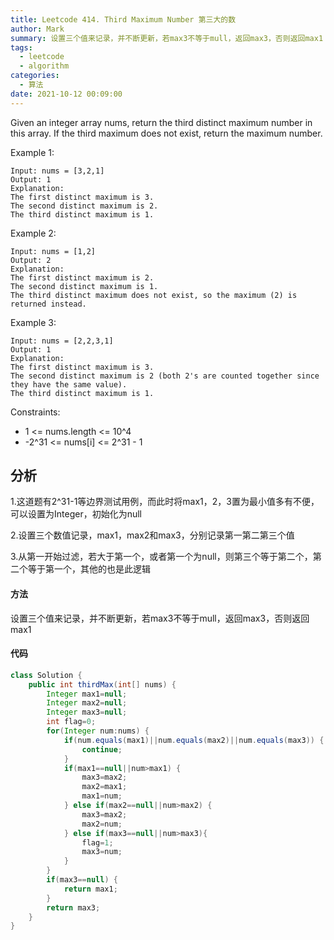 ```yaml
---
title: Leetcode 414. Third Maximum Number 第三大的数
author: Mark
summary: 设置三个值来记录，并不断更新，若max3不等于mull，返回max3，否则返回max1
tags:
  - leetcode
  - algorithm
categories:
  - 算法
date: 2021-10-12 00:09:00
---
```

Given an integer array nums, return the third distinct maximum number in this array. If the third maximum does not exist, return the maximum number.

 

Example 1:

```
Input: nums = [3,2,1]
Output: 1
Explanation:
The first distinct maximum is 3.
The second distinct maximum is 2.
The third distinct maximum is 1.
```
Example 2:

```
Input: nums = [1,2]
Output: 2
Explanation:
The first distinct maximum is 2.
The second distinct maximum is 1.
The third distinct maximum does not exist, so the maximum (2) is returned instead.
```
Example 3:

```
Input: nums = [2,2,3,1]
Output: 1
Explanation:
The first distinct maximum is 3.
The second distinct maximum is 2 (both 2's are counted together since they have the same value).
The third distinct maximum is 1.
 ```

Constraints:

+ 1 <= nums.length <= 10^4
+ -2^31 <= nums[i] <= 2^31 - 1



## 分析

1.这道题有2^31-1等边界测试用例，而此时将max1，2，3置为最小值多有不便，可以设置为Integer，初始化为null

2.设置三个数值记录，max1，max2和max3，分别记录第一第二第三个值

3.从第一开始过滤，若大于第一个，或者第一个为null，则第三个等于第二个，第二个等于第一个，其他的也是此逻辑

#### 方法

设置三个值来记录，并不断更新，若max3不等于mull，返回max3，否则返回max1


#### 代码

```java
class Solution {
    public int thirdMax(int[] nums) {
        Integer max1=null;
        Integer max2=null;
        Integer max3=null;
        int flag=0;
        for(Integer num:nums) {
            if(num.equals(max1)||num.equals(max2)||num.equals(max3)) {
                continue;
            }
            if(max1==null||num>max1) {
                max3=max2;
                max2=max1;
                max1=num;
            } else if(max2==null||num>max2) {
                max3=max2;
                max2=num;
            } else if(max3==null||num>max3){
                flag=1;
                max3=num;
            }
        }
        if(max3==null) {
            return max1;
        }
        return max3;
    }
}
```

